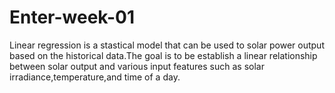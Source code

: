 # Enter-week-01
Linear regression is a stastical model that can be used to solar power output based on the historical data.The goal is to be establish a linear relationship between solar output and various input features such as solar irradiance,temperature,and time of a day.
